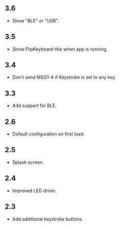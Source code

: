 ## 3.6
 - Show "BLE" or "USB".
## 3.5
 - Show FlipKeyboard title when app is running.
## 3.4
 - Don't send MSG1-4 if Keystroke is set to any key.
## 3.3
 - Add support for BLE.
## 2.6
 - Default configuration on first load.
## 2.5
 - Splash screen.
## 2.4
 - Improved LED driver.
## 2.3
 - Add additional keystroke buttons.